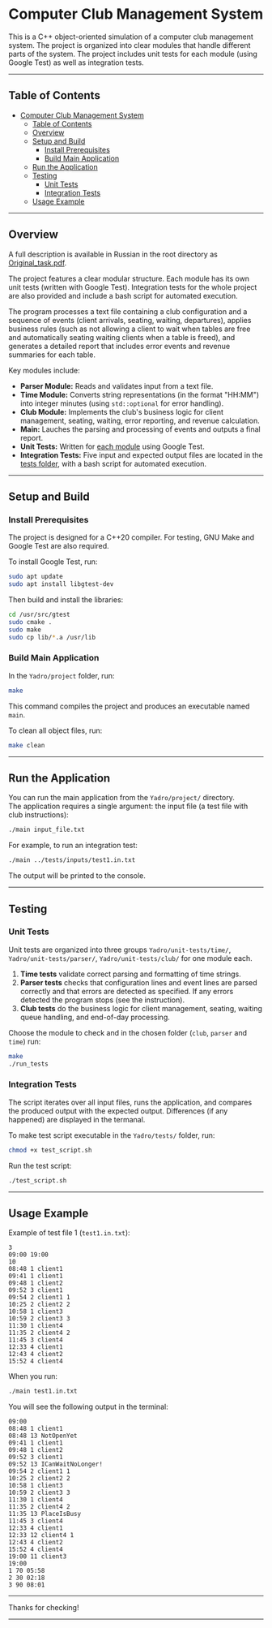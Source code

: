 # Computer Club Management System

This is a C++ object-oriented simulation of a computer club management system. The project is organized into clear modules that handle different parts of the system. The project includes unit tests for each module (using Google Test) as well as integration tests.

---

## Table of Contents

- [Computer Club Management System](#computer-club-management-system)
  - [Table of Contents](#table-of-contents)
  - [Overview](#overview)
  - [Setup and Build](#setup-and-build)
    - [Install Prerequisites](#install-prerequisites)
    - [Build Main Application](#build-main-application)
  - [Run the Application](#run-the-application)
  - [Testing](#testing)
    - [Unit Tests](#unit-tests)
    - [Integration Tests](#integration-tests)
  - [Usage Example](#usage-example)

---

## Overview

A full description is available in Russian in the root directory as [Original_task.pdf](Yadro/Original_task.pdf).

The project features a clear modular structure. Each module has its own unit tests (written with Google Test). Integration tests for the whole project are also provided and include a bash script for automated execution.

The program processes a text file containing a club configuration and a sequence of events (client arrivals, seating, waiting, departures), applies business rules (such as not allowing a client to wait when tables are free and automatically seating waiting clients when a table is freed), and generates a detailed report that includes error events and revenue summaries for each table.

Key modules include:

- **Parser Module:** Reads and validates input from a text file.
- **Time Module:** Converts string representations (in the format "HH:MM") into integer minutes (using `std::optional` for error handling).
- **Club Module:** Implements the club's business logic for client management, seating, waiting, error reporting, and revenue calculation.
- **Main:** Lauches the parsing and processing of events and outputs a final report.
- **Unit Tests:** Written for [each module](Yadro/unit-tests) using Google Test.
- **Integration Tests:** Five input and expected output files are located in the [tests folder](Yadro/tests), with a bash script for automated execution.

---

## Setup and Build

### Install Prerequisites

The project is designed for a C++20 compiler. For testing, GNU Make and Google Test are also required.

To install Google Test, run:
```bash
sudo apt update
sudo apt install libgtest-dev
```
Then build and install the libraries:
```bash
cd /usr/src/gtest
sudo cmake .
sudo make
sudo cp lib/*.a /usr/lib
```

### Build Main Application

In the `Yadro/project` folder, run:
```bash
make
```
This command compiles the project and produces an executable named `main`.

To clean all object files, run:
```bash
make clean
```

---

## Run the Application

You can run the main application from the `Yadro/project/` directory.  
The application requires a single argument: the input file (a test file with club instructions):

```bash
./main input_file.txt
```

For example, to run an integration test:
```bash
./main ../tests/inputs/test1.in.txt
```

The output will be printed to the console.

---

## Testing

### Unit Tests

Unit tests are organized into three groups `Yadro/unit-tests/time/`, `Yadro/unit-tests/parser/`, `Yadro/unit-tests/club/` for one module each.

1. **Time tests** validate correct parsing and formatting of time strings.
2. **Parser tests** checks that configuration lines and event lines are parsed correctly and that errors are detected as specified. If any errors detected the program stops (see the instruction). 
3. **Club tests** do the business logic for client management, seating, waiting queue handling, and end-of-day processing.


Choose the module to check and in the chosen folder (`club`, `parser` and `time`) run:

```bash
make
./run_tests
```

### Integration Tests

The script iterates over all input files, runs the application, and compares the produced output with the expected output. Differences (if any happened) are displayed in the termanal.

To make test script executable in the `Yadro/tests/` folder, run: 
```bash
chmod +x test_script.sh
```
Run the test script:
```bash
./test_script.sh
```

---

## Usage Example

Example of test file 1 (`test1.in.txt`):
```
3
09:00 19:00
10
08:48 1 client1
09:41 1 client1
09:48 1 client2
09:52 3 client1
09:54 2 client1 1
10:25 2 client2 2
10:58 1 client3
10:59 2 client3 3
11:30 1 client4
11:35 2 client4 2
11:45 3 client4
12:33 4 client1
12:43 4 client2
15:52 4 client4
```

When you run:
```bash
./main test1.in.txt
```

You will see the following output in the terminal:
```
09:00
08:48 1 client1
08:48 13 NotOpenYet
09:41 1 client1
09:48 1 client2
09:52 3 client1
09:52 13 ICanWaitNoLonger!
09:54 2 client1 1
10:25 2 client2 2
10:58 1 client3
10:59 2 client3 3
11:30 1 client4
11:35 2 client4 2
11:35 13 PlaceIsBusy
11:45 3 client4
12:33 4 client1
12:33 12 client4 1
12:43 4 client2
15:52 4 client4
19:00 11 client3
19:00
1 70 05:58
2 30 02:18
3 90 08:01
```

---

Thanks for checking!

---